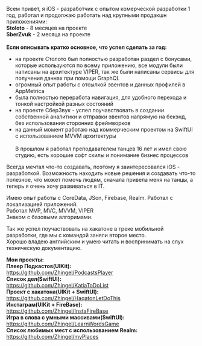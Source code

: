 Всем привет, я iOS - разработчик с опытом комерческой разработки 1 год, работал и продолжаю работать над крупными продакшн приложениями:\
**Stoloto** - 8 месяцев на проекте\
**SberZvuk** - 2 месяца на проекте\
\
**Если описывать кратко основное, что успел сделать за год:**
- на проекте Столото был полностью разработан раздел с бонусами, которые используются по всему приложению, все модули были написаны на архитектуре VIPER, так же были написаны сервисы для получения даннах при помощи GraphQL
- огромный опыт работы с отсылкой эвентов и данных профилей в AppMetrica
- была полностью переработа навигация, для удобного перехода и тонкой настройкой разных состояний
- на проекте СберЗвук - успел поучавствовать в создании собственной аналитики и отправки эвентов напрямую на бекэнд, без использования сторонних фреймворков
- на данный момент работаю над коммерческим проектом на SwiftUI с использованием MVVM архитектуры\
\
В прошлом я работал преподавателем танцев 16 лет и имел свою студию, есть хорошие софт скилы и понимание бизнес процессов

Всегда мечтал что-то создавать, поэтому я заинтересовался iOS - разработкой. Возможность находить новые решения и создавать что-то полезное, что может помочь людям, сначала привела меня на танцы, а теперь я очень хочу развиваться в IT.


Имею опыт работы с CoreData, JSon, Firebase, Realm. Работал с локализацией приложений.\
Работал MVP, MVC, MVVM, VIPER\
Знаком с базовыми алгоримами.

Так же успел поучаствовать на хакатоне в треке мобильной разработки, где мы с командой заняли второе место.\
Хорошо владею английским и умею читать и воспринимать на слух техническую документацию.


**Мои проекты:**\
**Плеер Подкастов(UIKit):**\
https://github.com/Zhingel/PodcastsPlayer \
**Список дел(SwiftUI):**\
https://github.com/Zhingel/KatiaToDoList \
**Проект с хакатона(UIKit + SwiftUI):**\
https://github.com/Zhingel/HaqatonLetDoThis \
**Инстаграм(UIKit + FireBase):**\
https://github.com/Zhingel/InstaFireBase \
**Игра в слова с умными массивами(SwiftUI):**\
https://github.com/Zhingel/LearnWordsGame \
**Список любимых мест с использованием Realm:**\
https://github.com/Zhingel/myPlaces 
